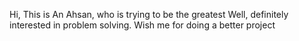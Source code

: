Hi, This is An Ahsan, who is trying to be the greatest
Well, definitely interested in problem solving.
Wish me for doing a better project

<!---
AhHabib-sami/AhHabib-sami is a ✨ special ✨ repository because its `README.md` (this file) appears on your GitHub profile.
You can click the Preview link to take a look at your changes.
--->
